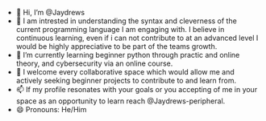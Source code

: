 - 👋 Hi, I’m @Jaydrews
- 👀 I am intrested in understanding the syntax and cleverness of the current programming language I am engaging with. I believe in continuous learning, even if i can not contribute to at an advanced level I would be highly appreciative to be part of the teams growth.
- 🌱 I’m currently learning  beginner python through practic and online theory, and cybersecurity via an online course.
- 💞️ I welcome every collaborative space which would allow me and actively seeking beginner projects to contribute to and learn from.
- 📫 If my profile resonates with your goals or you accepting of me in your space as an opportunity to learn reach @Jaydrews-peripheral.
- 😄 Pronouns: He/Him
  

<!---
Jaydrews-peripheral/Jaydrews-peripheral is a ✨ special ✨ repository because its `README.md` (this file) appears on your GitHub profile.
You can click the Preview link to take a look at your changes.
--->
